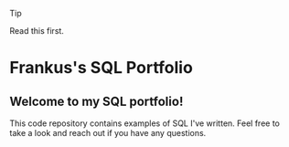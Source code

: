 >[!TIP]
> Read this first.

# Frankus's SQL Portfolio
## Welcome to my SQL portfolio! 
This code repository contains examples of SQL I've written. 
Feel free to take a look and reach out if you have any questions.
